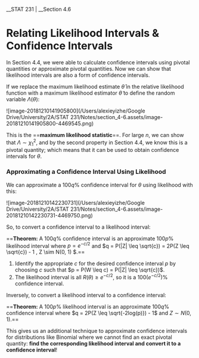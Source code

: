 __STAT 231 | __Section 4.6

# Relating Likelihood Intervals & Confidence Intervals

In Section 4.4, we were able to calculate confidence intervals using pivotal quantities or approximate pivotal quantities. Now we can show that likelihood intervals are also a form of confidence intervals.

If we replace the maximum likelihood estimate $\hat \theta$ in the relative likelihood function with a maximum likelihood estimator $\tilde \theta$ to define the random variable $\Lambda(\theta)$:

![image-20181210141905800](/Users/alexieyizhe/Google Drive/University/2A/STAT 231/Notes/section_4-6.assets/image-20181210141905800-4469545.png)

This is the ==__maximum likelihood statistic__==. For large $n$, we can show that $\Lambda \sim \chi^2_1$, and by the second property in Section 4.4, we know this is a pivotal quantity; which means that it can be used to obtain confidence intervals for $\theta$.



### Approximating a Confidence Interval Using Likelihood

We can approximate a 100$q$% confidence interval for $\theta$ using likelihood with this:

![image-20181210142230731](/Users/alexieyizhe/Google Drive/University/2A/STAT 231/Notes/section_4-6.assets/image-20181210142230731-4469750.png)

So, to convert a confidence interval to a likelihood interval:

==__Theorem:__ A 100$q$% confidence interval is an approximate 100$p$% likelihood interval where $p = e^{-c/2}$ and $q = P(|Z| \leq \sqrt{c}) = 2P(Z \leq \sqrt{c}) - 1 , Z \sim N(0, 1) $.==

1. Identify the appropriate $c$ for the desired confidence interval $p$ by choosing $c$ such that $p = P(W \leq c) = P(|Z| \leq \sqrt{c})$.
2. The likelihood interval is all $R(\theta) \geq e^{-c/2}$, so it is a 100$(e^{-c/2})$% confidence interval.

Inversely, to convert a likelihood interval to a confidence interval:

==__Theorem:__ A 100$p$% likelihood interval is an approximate 100$q$% confidence interval where $q = 2P(Z \leq \sqrt{-2log(p)}) - 1$ and $Z \sim N(0, 1)$.==



This gives us an additional technique to approximate confidence intervals for distributions like Binomial where we cannot find an exact pivotal quantity: **find the corresponding likelihood interval and convert it to a confidence interval**!